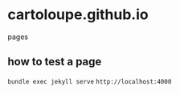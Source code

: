 # cartoloupe.github.io
pages

## how to test a page
`bundle exec jekyll serve`
`http://localhost:4000`

